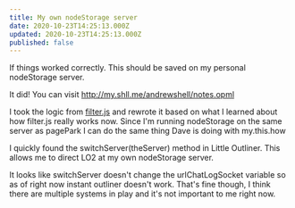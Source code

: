 ```yaml
---
title: My own nodeStorage server
date: 2020-10-23T14:25:13.000Z
updated: 2020-10-23T14:25:13.000Z
published: false
---
```


If things worked correctly. This should be saved on my personal nodeStorage server.

It did! You can visit <a href="http://my.shll.me/andrewshell/notes.opml">http://my.shll.me/andrewshell/notes.opml</a>

I took the logic from <a href="https://gist.github.com/scripting/a676b0da36c13576877a91fc77a34ecb">filter.js</a> and rewrote it based on what I learned about how filter.js really works now. Since I'm running nodeStorage on the same server as pagePark I can do the same thing Dave is doing with my.this.how

I quickly found the switchServer(theServer) method in Little Outliner. This allows me to direct LO2 at my own nodeStorage server.

It looks like switchServer doesn't change the urlChatLogSocket variable so as of right now instant outliner doesn't work. That's fine though, I think there are multiple systems in play and it's not important to me right now.

